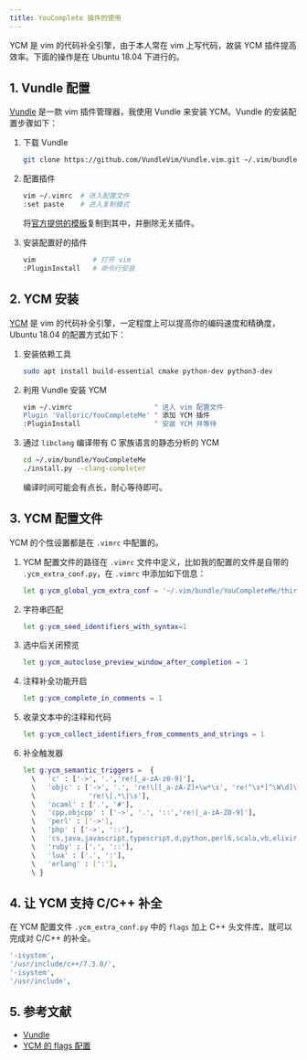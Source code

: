 ```yaml
---
title: YouComplete 插件的使用
---
```


YCM 是 vim 的代码补全引擎，由于本人常在 vim 上写代码，故装 YCM 插件提高效率。下面的操作是在 Ubuntu 18.04 下进行的。

## 1. Vundle 配置

[Vundle](https://github.com/VundleVim/Vundle.vim) 是一款 vim 插件管理器，我使用 Vundle 来安装 YCM。Vundle 的安装配置步骤如下：

1. 下载 Vundle

   ```bash
   git clone https://github.com/VundleVim/Vundle.vim.git ~/.vim/bundle/Vundle.vim
   ```

2. 配置插件

   ```bash
   vim ~/.vimrc  # 进入配置文件
   :set paste    # 进入复制模式
   ```
   
   将[官方提供的模板](https://github.com/VundleVim/Vundle.vim#quick-start)复制到其中，并删除无关插件。
   
3. 安装配置好的插件

   ```bash
   vim              # 打开 vim
   :PluginInstall   # 命令行安装
   ```

## 2. YCM 安装

[YCM](https://github.com/Valloric/YouCompleteMe) 是 vim 的代码补全引擎，一定程度上可以提高你的编码速度和精确度，Ubuntu 18.04 的配置方式如下：

1. 安装依赖工具

   ```bash
   sudo apt install build-essential cmake python-dev python3-dev
   ```

2. 利用 Vundle 安装 YCM

   ```bash
   vim ~/.vimrc                    " 进入 vim 配置文件
   Plugin 'Valloric/YouCompleteMe' " 添加 YCM 插件
   :PluginInstall                  " 安装 YCM 并等待
   ```

3. 通过 `libclang` 编译带有 C 家族语言的静态分析的 YCM 

   ```bash
   cd ~/.vim/bundle/YouCompleteMe   
   ./install.py --clang-completer
   ```

   编译时间可能会有点长，耐心等待即可。

## 3. YCM 配置文件

YCM 的个性设置都是在 `.vimrc` 中配置的。

1. YCM 配置文件的路径在 `.vimrc` 文件中定义，比如我的配置的文件是自带的 `.ycm_extra_conf.py`，在 `.vimrc` 中添加如下信息：

   ```bash
   let g:ycm_global_ycm_extra_conf = '~/.vim/bundle/YouCompleteMe/third_party/ycmd/.ycm_extra_conf.py'
   ```

2. 字符串匹配

   ```bash
   let g:ycm_seed_identifiers_with_syntax=1
   ```

3. 选中后关闭预览

   ```bash
   let g:ycm_autoclose_preview_window_after_completion = 1
   ```

4. 注释补全功能开启

   ```bash
   let g:ycm_complete_in_comments = 1
   ```

5. 收录文本中的注释和代码

   ```bash
   let g:ycm_collect_identifiers_from_comments_and_strings = 1
   ```

6. 补全触发器

   ```bash
   let g:ycm_semantic_triggers =  {
     \   'c' : ['->', '.','re![_a-zA-z0-9]'],
     \   'objc' : ['->', '.', 're!\[[_a-zA-Z]+\w*\s', 're!^\s*[^\W\d]\w*\s',
     \             're!\[.*\]\s'],
     \   'ocaml' : ['.', '#'],
     \   'cpp,objcpp' : ['->', '.', '::','re![_a-zA-Z0-9]'],
     \   'perl' : ['->'],
     \   'php' : ['->', '::'],
     \   'cs,java,javascript,typescript,d,python,perl6,scala,vb,elixir,go' : ['.'],
     \   'ruby' : ['.', '::'],
     \   'lua' : ['.', ':'],
     \   'erlang' : [':'],
     \ }
   ```

## 4. 让 YCM 支持 C/C++ 补全

在 YCM 配置文件 `.ycm_extra_conf.py` 中的 `flags` 加上 C++ 头文件库，就可以完成对 C/C++ 的补全。

```bash
'-isystem',
'/usr/include/c++/7.3.0/',
'-isystem',
'/usr/include',
```

## 5. 参考文献

- [Vundle](https://github.com/VundleVim/Vundle.vim)
- [YCM 的 flags 配置](https://github.com/ycm-core/YouCompleteMe#option-2-provide-the-flags-manually)

